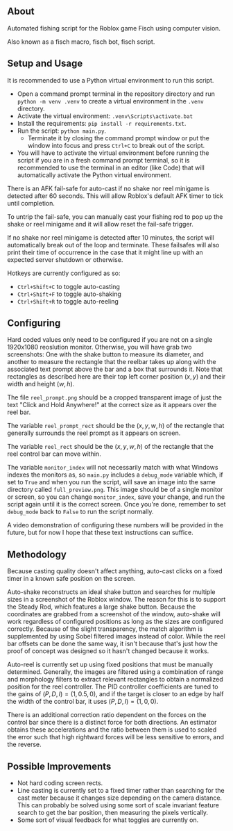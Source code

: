 ## About

Automated fishing script for the Roblox game Fisch using computer vision.

Also known as a fisch macro, fisch bot, fisch script.

## Setup and Usage

It is recommended to use a Python virtual environment to run this script.

- Open a command prompt terminal in the repository directory and run `python -m venv .venv` to create a virtual environment in the `.venv` directory.
- Activate the virtual environment: `.venv\Scripts\activate.bat`
- Install the requirements: `pip install -r requirements.txt`.
- Run the script: `python main.py`.
  - Terminate it by closing the command prompt window or put the window into focus and press `Ctrl+C` to break out of the script.
- You will have to activate the virtual environment before running the script if you are in a fresh command prompt terminal, so it is recommended to use the terminal in an editor (like Code) that will automatically activate the Python virtual environment.

There is an AFK fail-safe for auto-cast if no shake nor reel minigame is detected after 60 seconds. This will allow Roblox's default AFK timer to tick until completion.

To untrip the fail-safe, you can manually cast your fishing rod to pop up the shake or reel minigame and it will allow reset the fail-safe trigger.

If no shake nor reel minigame is detected after 10 minutes, the script will automatically break out of the loop and terminate. These failsafes will also print their time of occurrence in the case that it might line up with an expected server shutdown or otherwise.

Hotkeys are currently configured as so:

- `Ctrl+Shift+C` to toggle auto-casting
- `Ctrl+Shift+F` to toggle auto-shaking
- `Ctrl+Shift+R` to toggle auto-reeling

## Configuring

Hard coded values only need to be configured if you are not on a single 1920x1080 reoslution monitor. Otherwise, you will have grab two screenshots: One with the shake button to measure its diameter, and another to measure the rectangle that the reelbar takes up along with the associated text prompt above the bar and a box that surrounds it. Note that rectangles as described here are their top left corner position $(x, y)$ and their width and height $(w, h)$.

The file `reel_prompt.png` should be a cropped transparent image of just the text "Click and Hold Anywhere!" at the correct size as it appears over the reel bar.

The variable `reel_prompt_rect` should be the $(x, y, w, h)$ of the rectangle that generally surrounds the reel prompt as it appears on screen.

The variable `reel_rect` should be the $(x, y, w, h)$ of the rectangle that the reel control bar can move within.

The variable `monitor_index` will not necessarily match with what Windows indexes the monitors as, so `main.py` includes a `debug_mode` variable which, if set to `True` and when you run the script, will save an image into the same directory called `full_preview.png`. This image should be of a single monitor or screen, so you can change `monitor_index`, save your change, and run the script again until it is the correct screen. Once you're done, remember to set `debug_mode` back to `False` to run the script normally.

A video demonstration of configuring these numbers will be provided in the future, but for now I hope that these text instructions can suffice.

## Methodology

Because casting quality doesn't affect anything, auto-cast clicks on a fixed timer in a known safe position on the screen.

Auto-shake reconstructs an ideal shake button and searches for multiple sizes in a screenshot of the Roblox window. The reason for this is to support the Steady Rod, which features a large shake button. Because the coordinates are grabbed from a screenshot of the window, auto-shake will work regardless of configured positions as long as the sizes are configured correctly. Because of the slight transparency, the match algorithm is supplemented by using Sobel filtered images instead of color. While the reel bar offsets can be done the same way, it isn't because that's just how the proof of concept was designed so it hasn't changed because it works.

Auto-reel is currently set up using fixed positions that must be manually determined. Generally, the images are filtered using a combination of range and morphology filters to extract relevant rectangles to obtain a normalized position for the reel controller. The PID controller coefficients are tuned to the gains of $(P, D, I) = (1, 0.5, 0)$, and if the target is closer to an edge by half the width of the control bar, it uses $(P, D, I) = (1, 0, 0)$.

There is an additional correction ratio dependent on the forces on the control bar since there is a distinct force for both directions. An estimator obtains these accelerations and the ratio between them is used to scaled the error such that high rightward forces will be less sensitive to errors, and the reverse.

## Possible Improvements

- Not hard coding screen rects.
- Line casting is currently set to a fixed timer rather than searching for the cast meter because it changes size depending on the camera distance. This can probably be solved using some sort of scale invariant feature search to get the bar position, then measuring the pixels vertically.
- Some sort of visual feedback for what toggles are currently on.
